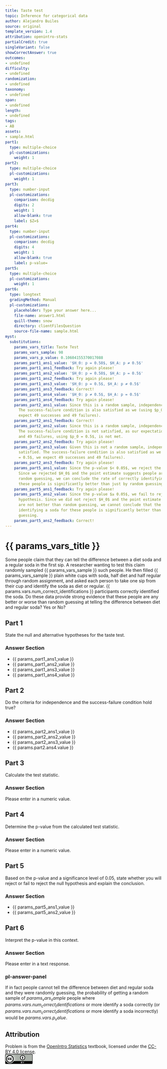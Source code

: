 ```yaml
---
title: Taste test
topic: Inference for categorical data
author: Alejandro Builes
source: original
template_version: 1.4
attribution: openintro-stats
partialCredit: true
singleVariant: false
showCorrectAnswer: true
outcomes:
- undefined
difficulty:
- undefined
randomization:
- undefined
taxonomy:
- undefined
span:
- undefined
length:
- undefined
tags:
- AB
assets:
- sample.html
part1:
  type: multiple-choice
  pl-customizations:
    weight: 1
part2:
  type: multiple-choice
  pl-customizations:
    weight: 1
part3:
  type: number-input
  pl-customizations:
    comparison: decdig
    digits: 2
    weight: 1
    allow-blank: true
    label: $Z=$
part4:
  type: number-input
  pl-customizations:
    comparison: decdig
    digits: 4
    weight: 1
    allow-blank: true
    label: p-value=
part5:
  type: multiple-choice
  pl-customizations:
    weight: 1
part6:
  type: longtext
  gradingMethod: Manual
  pl-customizations:
    placeholder: Type your answer here...
    file-name: answer1.html
    quill-theme: snow
    directory: clientFilesQuestion
    source-file-name: sample.html
myst:
  substitutions:
    params_vars_title: Taste Test
    params_vars_sample: 98
    params_vars_p_value: 0.10604155370017088
    params_part1_ans1_value: '$H_0: p = 0.58$, $H_A: p ≠ 0.5$'
    params_part1_ans1_feedback: Try again please!
    params_part1_ans2_value: '$H_0: p = 0.58$, $H_A: p = 0.5$'
    params_part1_ans2_feedback: Try again please!
    params_part1_ans3_value: '$H_0: p = 0.5$, $H_A: p ≠ 0.5$'
    params_part1_ans3_feedback: Correct!
    params_part1_ans4_value: '$H_0: p ≠ 0.5$, $H_A: p = 0.5$'
    params_part1_ans4_feedback: Try again please!
    params_part2_ans1_value: Since this is a random sample, independence is satisfied.
      The success-failure condition is also satisfied as we (using $p_0 = 0.5$, we
      expect 49 successes and 49 failures).
    params_part2_ans1_feedback: Correct!
    params_part2_ans2_value: Since this is a random sample, independence is satisfied.
      The success-failure condition is not satisfied, as our expectation of 49 successes
      and 49 failures, using $p_0 = 0.5$, is not met.
    params_part2_ans2_feedback: Try again please!
    params_part2_ans3_value: Given this is not a random sample, independence is not
      satisfied. The success-failure condition is also satisfied as we (using $p_0
      = 0.5$, we expect 49 successes and 49 failures).
    params_part2_ans3_feedback: Try again please!
    params_part5_ans1_value: Since the p-value $< 0.05$, we reject the null hypothesis.
      Since we rejected $H_0$ and the point estimate suggests people are better than
      random guessing, we can conclude the rate of correctly identifying a soda for
      these people is significantly better than just by random guessing.
    params_part5_ans1_feedback: Try again please!
    params_part5_ans2_value: Since the p-value $≥ 0.05$, we fail to reject the null
      hypothesis. Since we did not reject $H_0$ and the point estimate suggests people
      are not better than random guessing, we cannot conclude that the rate of correctly
      identifying a soda for these people is significantly better than just by random
      guessing.
    params_part5_ans2_feedback: Correct!
---
```

# {{ params_vars_title }}
Some people claim that they can tell the difference between a diet soda and a regular soda in the first sip. A researcher wanting to test this claim randomly sampled {{ params_vars_sample }} such people. He then filled {{ params_vars_sample }} plain white cups with soda, half diet and half regular through random assignment, and asked each person to take one sip from their cup and identify the soda as diet or regular. {{ params.vars.num_correct_identifications }} participants correctly identified the soda. Do these data provide strong evidence that these people are any better or worse than random guessing at telling the difference between diet and regular soda? Yes or No?

## Part 1

State the null and alternative hypotheses for the taste test.

### Answer Section

- {{ params_part1_ans1_value }}
- {{ params_part1_ans2_value }}
- {{ params_part1_ans3_value }}
- {{ params_part1_ans4_value }}

## Part 2

Do the criteria for independence and the success-failure condition hold true?

### Answer Section

- {{ params_part2_ans1_value }}
- {{ params_part2_ans2_value }}
- {{ params_part2_ans3_value }}
- {{ params.part2.ans4.value }}

## Part 3

Calculate the test statistic.

### Answer Section

Please enter in a numeric value.

## Part 4

Determine the p-value from the calculated test statistic.

### Answer Section

Please enter in a numeric value.

## Part 5

Based on the p-value and a significance level of 0.05, state whether you will reject or fail to reject the null hypothesis and explain the conclusion.

### Answer Section

- {{ params_part5_ans1_value }}
- {{ params_part5_ans2_value }}

## Part 6

Interpret the p-value in this context.

### Answer Section

Please enter in a text response.

### pl-answer-panel

If in fact people cannot tell the difference between diet and regular soda and they were randomly guessing, the probability of getting a random sample of ${{ params_vars_sample }}$ people where ${{ params.vars.num_correct_identifications }}$ or more identify a soda correctly (or ${{ params.vars.num_correct_identifications }}$ or more identify a soda incorrectly) would be ${{ params.vars.p_value }}$.

## Attribution

Problem is from the [OpenIntro Statistics](https://openintro.org/book/os/) textbook, licensed under the [CC-BY 4.0 license](https://creativecommons.org/licenses/by/4.0/).<br>![Image representing the Creative Commons 4.0 BY license.](https://raw.githubusercontent.com/firasm/bits/master/by.png)